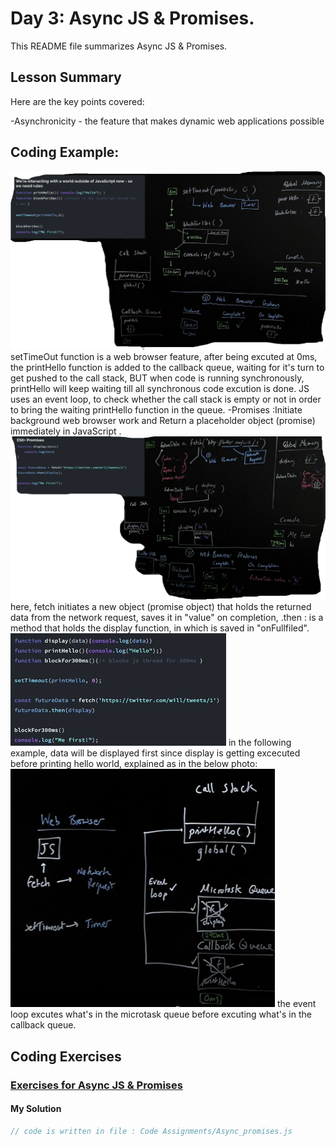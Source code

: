 # Day 3: Async JS & Promises.

This README file summarizes Async JS & Promises. 

## Lesson Summary
Here are the key points covered:

-Asynchronicity - the feature that makes dynamic web applications possible
## Coding Example:
![](./images/Sync%20Prog.png)
setTimeOut function is a web browser feature, after being excuted at 0ms, the printHello function is added to the callback queue,
waiting for it's turn to get pushed to the call stack, BUT when code is running synchronously, printHello will keep waiting till all synchronous code excution is done.
JS uses an event loop, to check whether the call stack is empty or not in order to bring the waiting printHello function in the queue.
-Promises :Initiate background web browser work and Return a placeholder object (promise) immediately in JavaScript .
![](./images/promises.png)
here, fetch initiates a new object (promise object) that holds the returned data from the network request, saves it in "value" on completion,
.then : is a method that holds the display function, in which is saved in "onFullfiled".
![](./images/promises%20example.png)
in the following example, data will be displayed first since display is getting excecuted before printing hello world, explained as in the below photo: 
![](./images/promises%20queues.png)
the event loop excutes what's in the microtask queue before excuting what's in the callback queue.


## Coding Exercises

### [Exercises for Async JS & Promises](https://github.com/orjwan-alrajaby/gsg-expressjs-backend-training-2023/blob/main/learning-sprint-1/week2-day3-tasks/tasks.md)

#### My Solution
```javascript
// code is written in file : Code Assignments/Async_promises.js
```

